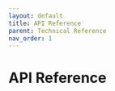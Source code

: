 ```yaml
---
layout: default
title: API Reference
parent: Technical Reference
nav_order: 1
---
```


# API Reference 